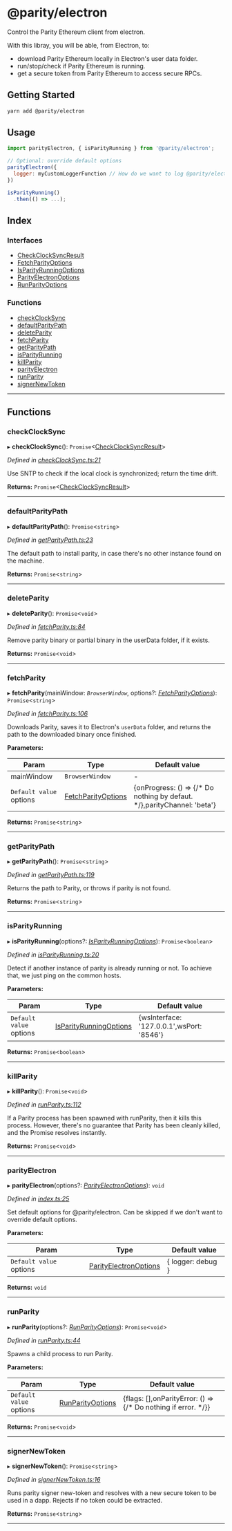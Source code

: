 
@parity/electron
================

Control the Parity Ethereum client from electron.

With this libray, you will be able, from Electron, to:

*   download Parity Ethereum locally in Electron's user data folder.
*   run/stop/check if Parity Ethereum is running.
*   get a secure token from Parity Ethereum to access secure RPCs.

Getting Started
---------------

```bash
yarn add @parity/electron
```

Usage
-----

```javascript
import parityElectron, { isParityRunning } from '@parity/electron';

// Optional: override default options
parityElectron({
  logger: myCustomLoggerFunction // How do we want to log @parity/electron logs? Default is `debug`
})

isParityRunning()
  .then(() => ...);
```

## Index

### Interfaces

* [CheckClockSyncResult](interfaces/checkclocksyncresult.md)
* [FetchParityOptions](interfaces/fetchparityoptions.md)
* [IsParityRunningOptions](interfaces/isparityrunningoptions.md)
* [ParityElectronOptions](interfaces/parityelectronoptions.md)
* [RunParityOptions](interfaces/runparityoptions.md)

### Functions

* [checkClockSync](#checkclocksync)
* [defaultParityPath](#defaultparitypath)
* [deleteParity](#deleteparity)
* [fetchParity](#fetchparity)
* [getParityPath](#getparitypath)
* [isParityRunning](#isparityrunning)
* [killParity](#killparity)
* [parityElectron](#parityelectron)
* [runParity](#runparity)
* [signerNewToken](#signernewtoken)

---

## Functions

<a id="checkclocksync"></a>

###  checkClockSync

▸ **checkClockSync**(): `Promise`<[CheckClockSyncResult](interfaces/checkclocksyncresult.md)>

*Defined in [checkClockSync.ts:21](https://github.com/paritytech/js-libs/blob/d249f6f/packages/electron/src/checkClockSync.ts#L21)*

Use SNTP to check if the local clock is synchronized; return the time drift.

**Returns:** `Promise`<[CheckClockSyncResult](interfaces/checkclocksyncresult.md)>

___
<a id="defaultparitypath"></a>

###  defaultParityPath

▸ **defaultParityPath**(): `Promise`<`string`>

*Defined in [getParityPath.ts:23](https://github.com/paritytech/js-libs/blob/d249f6f/packages/electron/src/getParityPath.ts#L23)*

The default path to install parity, in case there's no other instance found on the machine.

**Returns:** `Promise`<`string`>

___
<a id="deleteparity"></a>

###  deleteParity

▸ **deleteParity**(): `Promise`<`void`>

*Defined in [fetchParity.ts:84](https://github.com/paritytech/js-libs/blob/d249f6f/packages/electron/src/fetchParity.ts#L84)*

Remove parity binary or partial binary in the userData folder, if it exists.

**Returns:** `Promise`<`void`>

___
<a id="fetchparity"></a>

###  fetchParity

▸ **fetchParity**(mainWindow: *`BrowserWindow`*, options?: *[FetchParityOptions](interfaces/fetchparityoptions.md)*): `Promise`<`string`>

*Defined in [fetchParity.ts:106](https://github.com/paritytech/js-libs/blob/d249f6f/packages/electron/src/fetchParity.ts#L106)*

Downloads Parity, saves it to Electron's `userData` folder, and returns the path to the downloaded binary once finished.

**Parameters:**

| Param | Type | Default value |
| ------ | ------ | ------ |
| mainWindow | `BrowserWindow` | - |
| `Default value` options | [FetchParityOptions](interfaces/fetchparityoptions.md) |  {onProgress: () &#x3D;&gt; {/* Do nothing by defaut. */},parityChannel: &#x27;beta&#x27;} |

**Returns:** `Promise`<`string`>

___
<a id="getparitypath"></a>

###  getParityPath

▸ **getParityPath**(): `Promise`<`string`>

*Defined in [getParityPath.ts:119](https://github.com/paritytech/js-libs/blob/d249f6f/packages/electron/src/getParityPath.ts#L119)*

Returns the path to Parity, or throws if parity is not found.

**Returns:** `Promise`<`string`>

___
<a id="isparityrunning"></a>

###  isParityRunning

▸ **isParityRunning**(options?: *[IsParityRunningOptions](interfaces/isparityrunningoptions.md)*): `Promise`<`boolean`>

*Defined in [isParityRunning.ts:20](https://github.com/paritytech/js-libs/blob/d249f6f/packages/electron/src/isParityRunning.ts#L20)*

Detect if another instance of parity is already running or not. To achieve that, we just ping on the common hosts.

**Parameters:**

| Param | Type | Default value |
| ------ | ------ | ------ |
| `Default value` options | [IsParityRunningOptions](interfaces/isparityrunningoptions.md) |  {wsInterface: &#x27;127.0.0.1&#x27;,wsPort: &#x27;8546&#x27;} |

**Returns:** `Promise`<`boolean`>

___
<a id="killparity"></a>

###  killParity

▸ **killParity**(): `Promise`<`void`>

*Defined in [runParity.ts:112](https://github.com/paritytech/js-libs/blob/d249f6f/packages/electron/src/runParity.ts#L112)*

If a Parity process has been spawned with runParity, then it kills this process. However, there's no guarantee that Parity has been cleanly killed, and the Promise resolves instantly.

**Returns:** `Promise`<`void`>

___
<a id="parityelectron"></a>

###  parityElectron

▸ **parityElectron**(options?: *[ParityElectronOptions](interfaces/parityelectronoptions.md)*): `void`

*Defined in [index.ts:25](https://github.com/paritytech/js-libs/blob/d249f6f/packages/electron/src/index.ts#L25)*

Set default options for @parity/electron. Can be skipped if we don't want to override default options.

**Parameters:**

| Param | Type | Default value |
| ------ | ------ | ------ |
| `Default value` options | [ParityElectronOptions](interfaces/parityelectronoptions.md) |  { logger: debug } |

**Returns:** `void`

___
<a id="runparity"></a>

###  runParity

▸ **runParity**(options?: *[RunParityOptions](interfaces/runparityoptions.md)*): `Promise`<`void`>

*Defined in [runParity.ts:44](https://github.com/paritytech/js-libs/blob/d249f6f/packages/electron/src/runParity.ts#L44)*

Spawns a child process to run Parity.

**Parameters:**

| Param | Type | Default value |
| ------ | ------ | ------ |
| `Default value` options | [RunParityOptions](interfaces/runparityoptions.md) |  {flags: [],onParityError: () &#x3D;&gt; {/* Do nothing if error. */}} |

**Returns:** `Promise`<`void`>

___
<a id="signernewtoken"></a>

###  signerNewToken

▸ **signerNewToken**(): `Promise`<`string`>

*Defined in [signerNewToken.ts:16](https://github.com/paritytech/js-libs/blob/d249f6f/packages/electron/src/signerNewToken.ts#L16)*

Runs parity signer new-token and resolves with a new secure token to be used in a dapp. Rejects if no token could be extracted.

**Returns:** `Promise`<`string`>

___

